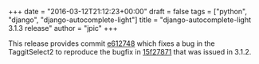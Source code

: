 +++
date = "2016-03-12T21:12:23+00:00"
draft = false
tags = ["python", "django", "django-autocomplete-light"]
title = "django-autocomplete-light 3.1.3 release"
author = "jpic"
+++

This release provides commit [e612748](https://github.com/yourlabs/django-autocomplete-light/commit/e612748d7392f9b16610fbb7ba2d1aa9559bdf2e) which fixes a bug in the TaggitSelect2 to reproduce the bugfix in [15f27871](https://github.com/yourlabs/django-autocomplete-light/commit/15f27871d6db4ce34962eaa05ff43384b1cdd5c4) that was issued in 3.1.2.
